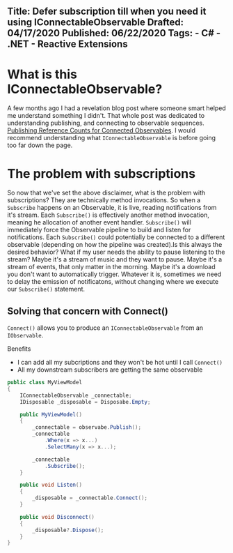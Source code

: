 Title: Defer subscription till when you need it using IConnectableObservable
Drafted: 04/17/2020
Published: 06/22/2020
Tags:
    - C#
    - .NET
    - Reactive Extensions
---

# What is this IConnectableObservable?

A few months ago I had a revelation blog post where someone smart helped me understand something I didn't.  That whole post was dedicated to understanding publishing, and connecting to observable sequences. [Publishing Reference Counts for Connected Observables](../posts/topic/rx-publish-refcount).  I would recommend understanding what `IConnectableObservable` is before going too far down the page.

# The problem with subscriptions
So now that we've set the above disclaimer, what is the problem with subscriptions?  They are technically method invocations.  So when a `Subscribe` happens on an Observable, it is live, reading notifications from it's stream.  Each `Subscribe()` is effectively another method invocation, meaning he allocation of another event handler. `Subscribe()` will immediately force the Observable pipeline to build and listen for notifications. Each `Subscribe()` could potentially be connected to a different observable (depending on how the pipeline was created).Is this always the desired behavior?  What if my user needs the ability to pause listening to the stream?  Maybe it's a stream of music and they want to pause.  Maybe it's a stream of events, that only matter in the morning.  Maybe it's a download you don't want to automatically trigger.  Whatever it is, sometimes we need to delay the emission of notificatons, without changing where we execute our `Subscribe()` statement.


## Solving that concern with Connect()

`Connect()` allows you to produce an `IConnectableObservable` from an `IObservable`.

Benefits
- I can add all my subcriptions and they won't be hot until I call `Connect()`
- All my downstream subscribers are getting the same observable

```csharp
public class MyViewModel
{
    IConnectableObservable _connectable;
    IDisposable _disposable = Disposabe.Empty;

    public MyViewModel()
    {
        _connectable = observabe.Publish();
        _connectable
            .Where(x => x...)
            .SelectMany(x => x...);

        _connectable
            .Subscribe();
    }

    public void Listen()
    {
        _disposable = _connectable.Connect();
    }

    public void Disconnect()
    {
        _disposable?.Dispose();
    }
}
```
